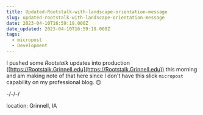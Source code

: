 ```yaml
---
title: Updated-Rootstalk-with-landscape-orientation-message
slug: updated-rootstalk-with-landscape-orientation-message
date: 2023-04-10T16:59:19.000Z
date_updated: 2023-04-10T16:59:19.000Z
tags: 
  - micropost
  - Development
---
```


I pushed some *Rootstalk* updates into production ([https://Rootstalk.Grinnell.edu](https://Rootstalk.Grinnell.edu)) this morning and am making note of that here since I don't have this slick `micropost` capability on my professional blog. 🙃

-/-/-/

location: Grinnell, IA
